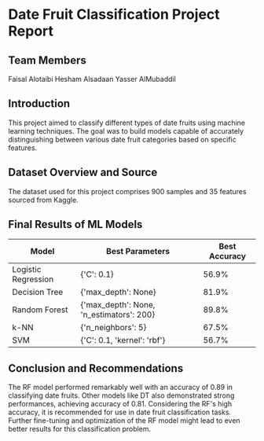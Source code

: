 # Date Fruit Classification Project Report
## Team Members
Faisal Alotaibi 
Hesham Alsadaan
Yasser AlMubaddil

## Introduction
This project aimed to classify different types of date fruits using machine learning techniques. The goal was to build models capable of accurately distinguishing between various date fruit categories based on specific features.

## Dataset Overview and Source
The dataset used for this project comprises 900 samples and 35 features sourced from Kaggle.

## Final Results of ML Models
| Model               | Best Parameters                    | Best Accuracy |
|---------------------|------------------------------------|---------------|
| Logistic Regression | {'C': 0.1}                        | 56.9%         |
| Decision Tree       | {'max_depth': None}                | 81.9%         |
| Random Forest       | {'max_depth': None, 'n_estimators': 200} | 89.8%  |
| k-NN                | {'n_neighbors': 5}                 | 67.5%         |
| SVM                 | {'C': 0.1, 'kernel': 'rbf'}        | 56.7%         |

## Conclusion and Recommendations
The RF model performed remarkably well with an accuracy of 0.89 in classifying date fruits.
Other models like DT also demonstrated strong performances, achieving accuracy of 0.81.
Considering the RF's high accuracy, it is recommended for use in date fruit classification tasks.
Further fine-tuning and optimization of the RF model might lead to even better results for this classification problem.
